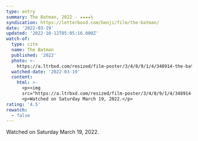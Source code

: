 ```yaml
---
type: entry
summary: The Batman, 2022 - ★★★★½
syndication: https://letterboxd.com/benji/film/the-batman/
date: '2022-03-19'
updated: '2022-10-12T05:05:16.000Z'
watch-of:
  type: cite
  name: The Batman
  published: '2022'
  photo: >-
    https://a.ltrbxd.com/resized/film-poster/3/4/8/9/1/4/348914-the-batman-0-600-0-900-crop.jpg?v=ec12a8b7ce
  watched-date: '2022-03-19'
  content:
    html: >-
      <p><img
      src="https://a.ltrbxd.com/resized/film-poster/3/4/8/9/1/4/348914-the-batman-0-600-0-900-crop.jpg?v=ec12a8b7ce"/></p>
      <p>Watched on Saturday March 19, 2022.</p>
rating: '4.5'
rewatch:
  - false
---
```

Watched on Saturday March 19, 2022.
